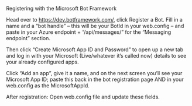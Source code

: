 
Registering with the Microsoft Bot Framework

Head over to https://dev.botframework.com/, click Register a Bot.
Fill in a name and a “bot handle” – this will be your BotId in your web.config – and paste in your Azure endpoint + “/api/messages/” for the “Messaging endpoint” section.

Then click “Create Microsoft App ID and Password” to open up a new tab and log in with your Microsoft (Live/whatever it’s called now) details to see your already configured apps.

Click “Add an app”, give it a name, and on the next screen you’ll see your Microsoft App ID; paste this back in the bot registration page AND in your web.config as the MicrosoftAppId.

After registration:
 Open web.config file and update these fields.
  <appSettings>
    <!-- update these with your BotId, Microsoft App Id and your Microsoft App Password-->
    <add key="BotId" value="KlippyBot" />
    <add key="MicrosoftAppId" value="XXXXXX" />
    <add key="MicrosoftAppPassword" value="YYYYYY" />
  </appSettings>
